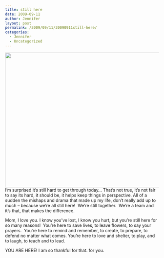 ```yaml
---
title: still here
date: 2009-09-11
author: Jennifer
layout: post
permalink: /2009/09/11/20090911still-here/
categories:
  - Jennifer
  - Uncategorized
---
```

<a rel="attachment wp-att-421" href="http://static.squarespace.com/static/50db6bb3e4b015296cd43789/50dfa5b1e4b0dc6320e0b5ea/50dfa5efe4b0dc6320e0bd0e/1356834287092/?format=original"><img title="ROA_2009 024" height="442" alt="" width="590" class="alignleft size-full wp-image-421" src="http://static.squarespace.com/static/50db6bb3e4b015296cd43789/50dfa5b1e4b0dc6320e0b5ea/50dfa5b1e4b0dc6320e0b70b/1252717088000/?format=original" /></a>I&#8217;m surprised it&#8217;s still hard to get through today&#8230; That&#8217;s not true, it&#8217;s not fair to say its hard, it should be, it helps keep things in perspective. All of a sudden the mishaps and drama that made up my life, don&#8217;t really add up to much &#8211; because we&#8217;re all still here!  We&#8217;re still together.  We&#8217;re a team and it&#8217;s that, that makes the difference.

Mom, I love you. I know you&#8217;ve lost, I know you hurt, but you&#8217;re still here for so many reasons!  You&#8217;re here to save lives, to leave flowers, to say your prayers.  You&#8217;re here to remind and remember, to create, to prepare, to defend no matter what comes. You&#8217;re here to love and shelter, to play, and to laugh, to teach and to lead.

YOU ARE HERE! I am so thankful for that. for you.
